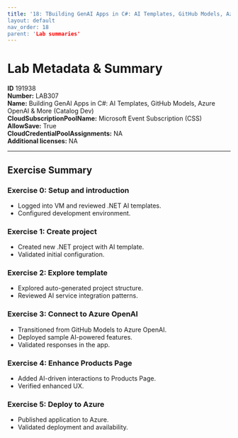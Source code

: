 ```yaml
---
title: '18: TBuilding GenAI Apps in C#: AI Templates, GitHub Models, Azure OpenAI & More (Catalog Dev)` 
layout: default
nav_order: 18
parent: 'Lab summaries'
--- 
```


# Lab Metadata & Summary

**ID** 191938  
**Number:** LAB307  
**Name:** Building GenAI Apps in C#: AI Templates, GitHub Models, Azure OpenAI & More (Catalog Dev)  
**CloudSubscriptionPoolName:** Microsoft Event Subscription (CSS)  
**AllowSave:** True  
**CloudCredentialPoolAssignments:** NA  
**Additional licenses:** NA  

---

## Exercise Summary

### Exercise 0: Setup and introduction
- Logged into VM and reviewed .NET AI templates.  
- Configured development environment.  

### Exercise 1: Create project
- Created new .NET project with AI template.  
- Validated initial configuration.  

### Exercise 2: Explore template
- Explored auto-generated project structure.  
- Reviewed AI service integration patterns.  

### Exercise 3: Connect to Azure OpenAI
- Transitioned from GitHub Models to Azure OpenAI.  
- Deployed sample AI-powered features.  
- Validated responses in the app.  

### Exercise 4: Enhance Products Page
- Added AI-driven interactions to Products Page.  
- Verified enhanced UX.  

### Exercise 5: Deploy to Azure
- Published application to Azure.  
- Validated deployment and availability.
